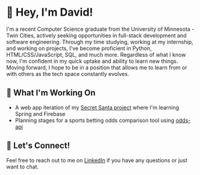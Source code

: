 # 👋 Hey, I'm David!

I'm a recent Computer Science graduate from the University of Minnesota - Twin Cities, actively seeking opportunities in full-stack development and software engineering. Through my time studying, working at my internship, and working on projects, I've become proficient in Python, HTML/CSS/JavaScript, SQL, and much more. Regardless of what I know now, I'm confident in my quick uptake and ability to learn new things. Moving forward, I hope to be in a position that allows me to learn from or with others as the tech space constantly evolves. 

## 🚧 What I'm Working On

  - A web app iteration of my [Secret Santa project](https://github.com/Dav0M/secret-santa) where I'm learning Spring and Firebase
  - Planning stages for a sports betting odds comparison tool using [odds-api](https://the-odds-api.com/)

## 💬 Let's Connect!

Feel free to reach out to me on [LinkedIn](https://www.linkedin.com/in/dmai2025) if you have any questions or just want to chat.
